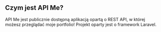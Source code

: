## Czym jest API Me?
API Me jest publicznie dostępną aplikacją opartą o REST API, w której możesz przeglądać moje portfolio! Projekt oparty jest o framework Laravel.
